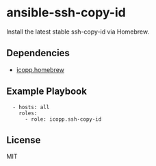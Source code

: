 # ansible-ssh-copy-id

Install the latest stable ssh-copy-id via Homebrew.

## Dependencies

* [icopp.homebrew](https://github.com/icopp/ansible-homebrew)

## Example Playbook

```
  - hosts: all
    roles:
      - role: icopp.ssh-copy-id
```

## License

MIT
